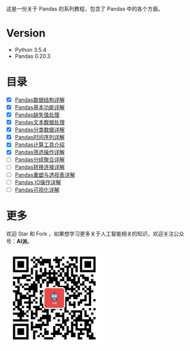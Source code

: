 这是一份关于 Pandas 的系列教程，包含了 Pandas 中的各个方面。

# Version

- Python 3.5.4
- Pandas 0.20.3

# 目录

- [x] [Pandas数据结构详解](notebook/01-Pandas数据结构详解.ipynb)
- [x] [Pandas基本功能详解](notebook/02-Pandas基本功能详解.ipynb)
- [x] [Pandas缺失值处理](notebook/03-Pandas缺失值处理.ipynb)
- [x] [Pandas文本数据处理](notebook/04-Pandas文本数据处理.ipynb)
- [x] [Pandas分类数据详解](notebook/05-Pandas分类数据详解.ipynb)
- [x] [Pandas时间序列详解](notebook/06-Pandas时间序列详解.ipynb)
- [x] [Pandas计算工具介绍](notebook/07-Pandas计算工具介绍.ipynb)
- [x] [Pandas筛选操作详解](notebook/08-Pandas筛选操作详解.ipynb)
- [ ] [Pandas分组聚合详解](#目录)
- [ ] [Pandas转换连接详解](#目录)
- [ ] [Pandas重塑与透视表详解](#目录)
- [ ] [Pandas IO操作详解](#目录)
- [ ] [Pandas可视化详解](#目录)

# 更多

欢迎 Star 和 Fork ，如果想学习更多关于人工智能相关的知识，欢迎关注公众号：**AI派**。

![](image/公众号—AI派.jpg)
